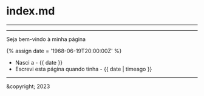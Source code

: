 # index.md
---
---

Seja bem-vindo à minha página

{% assign date = '1968-06-19T20:00:00Z' %}

- Nasci a - {{ date }}
- Escrevi esta página quando tinha - {{ date | timeago }}

<hr>

&copyright; 2023
